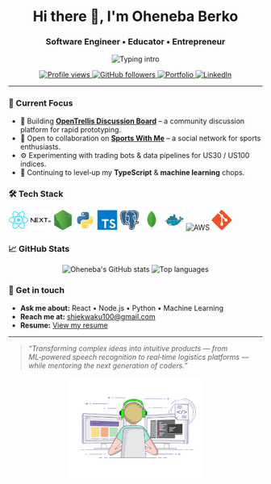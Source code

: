 <h1 align="center">Hi there 👋, I'm Oheneba Berko</h1>
<h3 align="center">Software Engineer • Educator • Entrepreneur</h3>

<p align="center">
  <img
    src="https://readme-typing-svg.demolab.com?font=Fira+Code&size=22&duration=2000&pause=2000&color=F38020&center=true&multiline=true&width=1000&height=140&lines=Code+%7C+Creativity+%7C+Community;Building+clean%2C+scalable+software+solutions;Mentoring+the+next+generation+of+coders;Bridging+tech+and+education+to+solve+real-world+problems"
    alt="Typing intro"
  />
</p>



<p align="center">
  <a href="https://github.com/Orphy123">
    <img src="https://komarev.com/ghpvc/?username=Orphy123&style=flat-square&color=blue" alt="Profile views" />
  </a>
  <a href="https://github.com/Orphy123?tab=followers">
    <img src="https://img.shields.io/github/followers/Orphy123?style=social" alt="GitHub followers" />
  </a>
  <a href="https://ohenebaportfolio.netlify.app">
    <img src="https://img.shields.io/badge/Portfolio-Visit-success?logo=react" alt="Portfolio" />
  </a>
  <a href="https://linkedin.com/in/ohenebaberko-123/">
    <img src="https://img.shields.io/badge/LinkedIn-Oheneba%20Berko-blue?logo=linkedin" alt="LinkedIn" />
  </a>
</p>

---

### 🚀 Current Focus
- 🔭 Building **[OpenTrellis Discussion Board](https://github.com/Orphy123/OpenTrellis-Discussion-Board)** – a community discussion platform for rapid prototyping.
- 👯 Open to collaboration on **[Sports With Me](https://github.com/Orphy123/Sports-With-Me)** – a social network for sports enthusiasts.
- ⚙️ Experimenting with trading bots & data pipelines for US30 / US100 indices.
- 🌱 Continuing to level‑up my **TypeScript** & **machine learning** chops.

### 🛠 Tech Stack
<p align="left">
  <img src="https://raw.githubusercontent.com/devicons/devicon/master/icons/react/react-original.svg" width="40" alt="React" />
  <img src="https://raw.githubusercontent.com/devicons/devicon/master/icons/nextjs/nextjs-original-wordmark.svg" width="40" alt="Next.js" />
  <img src="https://raw.githubusercontent.com/devicons/devicon/master/icons/nodejs/nodejs-original.svg" width="40" alt="Node.js" />
  <img src="https://raw.githubusercontent.com/devicons/devicon/master/icons/python/python-original.svg" width="40" alt="Python" />
  <img src="https://raw.githubusercontent.com/devicons/devicon/master/icons/typescript/typescript-original.svg" width="40" alt="TypeScript" />
  <img src="https://raw.githubusercontent.com/devicons/devicon/master/icons/postgresql/postgresql-original.svg" width="40" alt="PostgreSQL" />
  <img src="https://raw.githubusercontent.com/devicons/devicon/master/icons/mongodb/mongodb-original.svg" width="40" alt="MongoDB" />
  <img src="https://raw.githubusercontent.com/devicons/devicon/master/icons/docker/docker-original.svg" width="40" alt="Docker" />
  <img src="https://raw.githubusercontent.com/devicons/devicon/master/icons/aws/aws-original.svg" width="40" alt="AWS" />
  <img src="https://raw.githubusercontent.com/devicons/devicon/master/icons/git/git-original.svg" width="40" alt="Git" />
</p>

### 📈 GitHub Stats
<p align="center">
  <img src="https://github-readme-stats.vercel.app/api?username=Orphy123&show_icons=true&include_all_commits=true" alt="Oheneba's GitHub stats" />
  <img src="https://github-readme-stats.vercel.app/api/top-langs/?username=Orphy123&layout=compact" alt="Top languages" />
</p>

### 💬 Get in touch
- **Ask me about:** React • Node.js • Python • Machine Learning
- **Reach me at:** [shiekwaku100@gmail.com](mailto:shiekwaku100@gmail.com)  
- **Resume:** [View my resume](https://drive.google.com/file/d/12FhPfz9vzcZTz3-Vxob8HuQRHz-DAv4h/view)

---

> *“Transforming complex ideas into intuitive products — from ML‑powered speech recognition to real‑time logistics platforms — while mentoring the next generation of coders.”*

<p align="center">
  <img src="https://raw.githubusercontent.com/mikonoid/mikonoid/main/images/gifs/coder3.gif" height="200" alt="Coding gif" />
</p>
